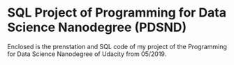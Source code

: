 # SQL Project of Programming for Data Science Nanodegree (PDSND)
Enclosed is the prenstation and SQL code of my project of the Programming for Data Science Nanodegree of Udacity from 05/2019.
